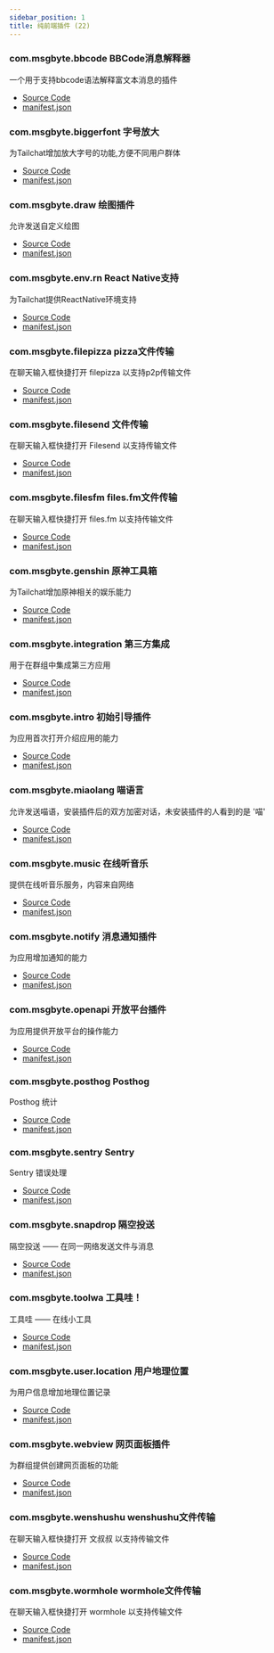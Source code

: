 ```yaml
---
sidebar_position: 1
title: 纯前端插件 (22)
---
```


### com.msgbyte.bbcode BBCode消息解释器

一个用于支持bbcode语法解释富文本消息的插件

- [Source Code](https://github.com/msgbyte/tailchat/blob/master/client/web/plugins/com.msgbyte.bbcode)
- [manifest.json](https://github.com/msgbyte/tailchat/blob/master/client/web/plugins/com.msgbyte.bbcode/manifest.json)


### com.msgbyte.biggerfont 字号放大

为Tailchat增加放大字号的功能,方便不同用户群体

- [Source Code](https://github.com/msgbyte/tailchat/blob/master/client/web/plugins/com.msgbyte.biggerfont)
- [manifest.json](https://github.com/msgbyte/tailchat/blob/master/client/web/plugins/com.msgbyte.biggerfont/manifest.json)


### com.msgbyte.draw 绘图插件

允许发送自定义绘图

- [Source Code](https://github.com/msgbyte/tailchat/blob/master/client/web/plugins/com.msgbyte.draw)
- [manifest.json](https://github.com/msgbyte/tailchat/blob/master/client/web/plugins/com.msgbyte.draw/manifest.json)


### com.msgbyte.env.rn React Native支持

为Tailchat提供ReactNative环境支持

- [Source Code](https://github.com/msgbyte/tailchat/blob/master/client/web/plugins/com.msgbyte.env.rn)
- [manifest.json](https://github.com/msgbyte/tailchat/blob/master/client/web/plugins/com.msgbyte.env.rn/manifest.json)


### com.msgbyte.filepizza pizza文件传输

在聊天输入框快捷打开 filepizza 以支持p2p传输文件

- [Source Code](https://github.com/msgbyte/tailchat/blob/master/client/web/plugins/com.msgbyte.filepizza)
- [manifest.json](https://github.com/msgbyte/tailchat/blob/master/client/web/plugins/com.msgbyte.filepizza/manifest.json)


### com.msgbyte.filesend 文件传输

在聊天输入框快捷打开 Filesend 以支持传输文件

- [Source Code](https://github.com/msgbyte/tailchat/blob/master/client/web/plugins/com.msgbyte.filesend)
- [manifest.json](https://github.com/msgbyte/tailchat/blob/master/client/web/plugins/com.msgbyte.filesend/manifest.json)


### com.msgbyte.filesfm files.fm文件传输

在聊天输入框快捷打开 files.fm 以支持传输文件

- [Source Code](https://github.com/msgbyte/tailchat/blob/master/client/web/plugins/com.msgbyte.filesfm)
- [manifest.json](https://github.com/msgbyte/tailchat/blob/master/client/web/plugins/com.msgbyte.filesfm/manifest.json)


### com.msgbyte.genshin 原神工具箱

为Tailchat增加原神相关的娱乐能力

- [Source Code](https://github.com/msgbyte/tailchat/blob/master/client/web/plugins/com.msgbyte.genshin)
- [manifest.json](https://github.com/msgbyte/tailchat/blob/master/client/web/plugins/com.msgbyte.genshin/manifest.json)


### com.msgbyte.integration 第三方集成

用于在群组中集成第三方应用

- [Source Code](https://github.com/msgbyte/tailchat/blob/master/client/web/plugins/com.msgbyte.integration)
- [manifest.json](https://github.com/msgbyte/tailchat/blob/master/client/web/plugins/com.msgbyte.integration/manifest.json)


### com.msgbyte.intro 初始引导插件

为应用首次打开介绍应用的能力

- [Source Code](https://github.com/msgbyte/tailchat/blob/master/client/web/plugins/com.msgbyte.intro)
- [manifest.json](https://github.com/msgbyte/tailchat/blob/master/client/web/plugins/com.msgbyte.intro/manifest.json)


### com.msgbyte.miaolang 喵语言

允许发送喵语，安装插件后的双方加密对话，未安装插件的人看到的是 '喵'
- [Source Code](https://github.com/msgbyte/tailchat/blob/master/client/web/plugins/com.msgbyte.miaolang)
- [manifest.json](https://github.com/msgbyte/tailchat/blob/master/client/web/plugins/com.msgbyte.miaolang/manifest.json)


### com.msgbyte.music 在线听音乐

提供在线听音乐服务，内容来自网络

- [Source Code](https://github.com/msgbyte/tailchat/blob/master/client/web/plugins/com.msgbyte.music)
- [manifest.json](https://github.com/msgbyte/tailchat/blob/master/client/web/plugins/com.msgbyte.music/manifest.json)


### com.msgbyte.notify 消息通知插件

为应用增加通知的能力

- [Source Code](https://github.com/msgbyte/tailchat/blob/master/client/web/plugins/com.msgbyte.notify)
- [manifest.json](https://github.com/msgbyte/tailchat/blob/master/client/web/plugins/com.msgbyte.notify/manifest.json)


### com.msgbyte.openapi 开放平台插件

为应用提供开放平台的操作能力

- [Source Code](https://github.com/msgbyte/tailchat/blob/master/client/web/plugins/com.msgbyte.openapi)
- [manifest.json](https://github.com/msgbyte/tailchat/blob/master/client/web/plugins/com.msgbyte.openapi/manifest.json)


### com.msgbyte.posthog Posthog

Posthog 统计

- [Source Code](https://github.com/msgbyte/tailchat/blob/master/client/web/plugins/com.msgbyte.posthog)
- [manifest.json](https://github.com/msgbyte/tailchat/blob/master/client/web/plugins/com.msgbyte.posthog/manifest.json)


### com.msgbyte.sentry Sentry

Sentry 错误处理

- [Source Code](https://github.com/msgbyte/tailchat/blob/master/client/web/plugins/com.msgbyte.sentry)
- [manifest.json](https://github.com/msgbyte/tailchat/blob/master/client/web/plugins/com.msgbyte.sentry/manifest.json)


### com.msgbyte.snapdrop 隔空投送

隔空投送 —— 在同一网络发送文件与消息

- [Source Code](https://github.com/msgbyte/tailchat/blob/master/client/web/plugins/com.msgbyte.snapdrop)
- [manifest.json](https://github.com/msgbyte/tailchat/blob/master/client/web/plugins/com.msgbyte.snapdrop/manifest.json)


### com.msgbyte.toolwa 工具哇！

工具哇 —— 在线小工具

- [Source Code](https://github.com/msgbyte/tailchat/blob/master/client/web/plugins/com.msgbyte.toolwa)
- [manifest.json](https://github.com/msgbyte/tailchat/blob/master/client/web/plugins/com.msgbyte.toolwa/manifest.json)


### com.msgbyte.user.location 用户地理位置

为用户信息增加地理位置记录

- [Source Code](https://github.com/msgbyte/tailchat/blob/master/client/web/plugins/com.msgbyte.user.location)
- [manifest.json](https://github.com/msgbyte/tailchat/blob/master/client/web/plugins/com.msgbyte.user.location/manifest.json)


### com.msgbyte.webview 网页面板插件

为群组提供创建网页面板的功能

- [Source Code](https://github.com/msgbyte/tailchat/blob/master/client/web/plugins/com.msgbyte.webview)
- [manifest.json](https://github.com/msgbyte/tailchat/blob/master/client/web/plugins/com.msgbyte.webview/manifest.json)


### com.msgbyte.wenshushu wenshushu文件传输

在聊天输入框快捷打开 文叔叔 以支持传输文件

- [Source Code](https://github.com/msgbyte/tailchat/blob/master/client/web/plugins/com.msgbyte.wenshushu)
- [manifest.json](https://github.com/msgbyte/tailchat/blob/master/client/web/plugins/com.msgbyte.wenshushu/manifest.json)


### com.msgbyte.wormhole wormhole文件传输

在聊天输入框快捷打开 wormhole 以支持传输文件

- [Source Code](https://github.com/msgbyte/tailchat/blob/master/client/web/plugins/com.msgbyte.wormhole)
- [manifest.json](https://github.com/msgbyte/tailchat/blob/master/client/web/plugins/com.msgbyte.wormhole/manifest.json)
